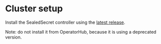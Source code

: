 # Cluster setup

Install the SealedSecret controller using the [latest release](https://github.com/bitnami-labs/sealed-secrets/releases). 

Note: do not install it from OperatorHub, because it is using a deprecated version. 


